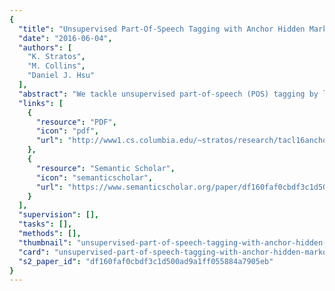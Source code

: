 ```yaml
---
{
  "title": "Unsupervised Part-Of-Speech Tagging with Anchor Hidden Markov Models",
  "date": "2016-06-04",
  "authors": [
    "K. Stratos",
    "M. Collins",
    "Daniel J. Hsu"
  ],
  "abstract": "We tackle unsupervised part-of-speech (POS) tagging by learning hidden Markov models (HMMs) that are particularly well-suited for the problem. These HMMs, which we call anchor HMMs, assume that each tag is associated with at least one word that can have no other tag, which is a relatively benign condition for POS tagging (e.g., “the” is a word that appears only under the determiner tag). We exploit this assumption and extend the non-negative matrix factorization framework of Arora et al. (2013) to design a consistent estimator for anchor HMMs. In experiments, our algorithm is competitive with strong baselines such as the clustering method of Brown et al. (1992) and the log-linear model of Berg-Kirkpatrick et al. (2010). Furthermore, it produces an interpretable model in which hidden states are automatically lexicalized by words.",
  "links": [
    {
      "resource": "PDF",
      "icon": "pdf",
      "url": "http://www1.cs.columbia.edu/~stratos/research/tacl16anchor.pdf"
    },
    {
      "resource": "Semantic Scholar",
      "icon": "semanticscholar",
      "url": "https://www.semanticscholar.org/paper/df160faf0cbdf3c1d500ad9a1ff055884a7905eb"
    }
  ],
  "supervision": [],
  "tasks": [],
  "methods": [],
  "thumbnail": "unsupervised-part-of-speech-tagging-with-anchor-hidden-markov-models-thumb.jpg",
  "card": "unsupervised-part-of-speech-tagging-with-anchor-hidden-markov-models-card.jpg",
  "s2_paper_id": "df160faf0cbdf3c1d500ad9a1ff055884a7905eb"
}
---
```



